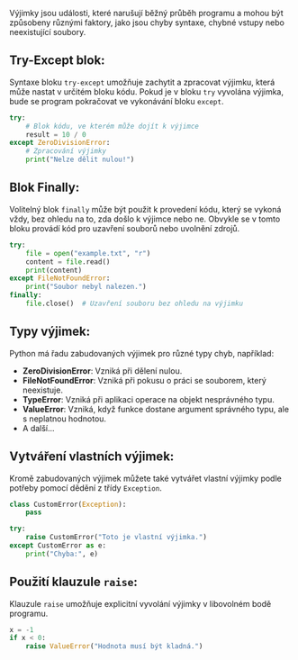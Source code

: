 Výjimky jsou události, které narušují běžný průběh programu a mohou být způsobeny různými faktory, jako jsou chyby syntaxe, chybné vstupy nebo neexistující soubory.

## Try-Except blok:

Syntaxe bloku `try-except` umožňuje zachytit a zpracovat výjimku, která může nastat v určitém bloku kódu. Pokud je v bloku `try` vyvolána výjimka, bude se program pokračovat ve vykonávání bloku `except`.

```Python
try:
    # Blok kódu, ve kterém může dojít k výjimce
    result = 10 / 0
except ZeroDivisionError:
    # Zpracování výjimky
    print("Nelze dělit nulou!")
```

## Blok Finally:

Volitelný blok `finally` může být použit k provedení kódu, který se vykoná vždy, bez ohledu na to, zda došlo k výjimce nebo ne. Obvykle se v tomto bloku provádí kód pro uzavření souborů nebo uvolnění zdrojů.

```Python
try:
    file = open("example.txt", "r")
    content = file.read()
    print(content)
except FileNotFoundError:
    print("Soubor nebyl nalezen.")
finally:
    file.close()  # Uzavření souboru bez ohledu na výjimku
```

## Typy výjimek:

Python má řadu zabudovaných výjimek pro různé typy chyb, například:

- **ZeroDivisionError**: Vzniká při dělení nulou.
- **FileNotFoundError**: Vzniká při pokusu o práci se souborem, který neexistuje.
- **TypeError**: Vzniká při aplikaci operace na objekt nesprávného typu.
- **ValueError**: Vzniká, když funkce dostane argument správného typu, ale s neplatnou hodnotou.
- A další...

## Vytváření vlastních výjimek:

Kromě zabudovaných výjimek můžete také vytvářet vlastní výjimky podle potřeby pomocí dědění z třídy `Exception`.

```Python
class CustomError(Exception):
    pass

try:
    raise CustomError("Toto je vlastní výjimka.")
except CustomError as e:
    print("Chyba:", e)
```

## Použití klauzule `raise`:

Klauzule `raise` umožňuje explicitní vyvolání výjimky v libovolném bodě programu.

```Python
x = -1
if x < 0:
    raise ValueError("Hodnota musí být kladná.")
```
